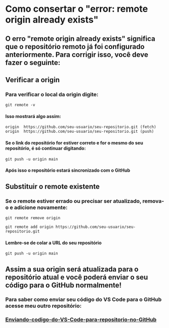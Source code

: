 # Como consertar o "error: remote origin already exists"

## O erro "remote origin already exists" significa que o repositório remoto já foi configurado anteriormente. Para corrigir isso, você deve fazer o seguinte:

## Verificar a origin

### Para verificar o local da origin digite:
```
git remote -v
```
#### Isso mostrará algo assim:
```
origin  https://github.com/seu-usuario/seu-repositorio.git (fetch)
origin  https://github.com/seu-usuario/seu-repositorio.git (push)
```
#### Se o link do repositório for estiver correto e for o mesmo do seu repositório, é só continuar digitando:
```
git push -u origin main
```
#### Após isso o repositório estará sincronizado com o GitHub

## Substituir o remote existente

### Se o remote estiver errado ou precisar ser atualizado, remova-o e adicione novamente:
```
git remote remove origin
```
```
git remote add origin https://github.com/seu-usuario/seu-repositorio.git
```
#### Lembre-se de colar a URL do seu repositório
```
git push -u origin main
```

## Assim a sua origin será atualizada para o repositório atual e você poderá enviar o seu código para o GitHub normalmente!

### Para saber como enviar seu código do VS Code para o GitHub acesse meu outro repositório:
### [Enviando-codigo-do-VS-Code-para-repositorio-no-GitHub](https://github.com/Enzo-Camelo/Enviando-codigo-do-VS-Code-para-repositorio-no-GitHub)
